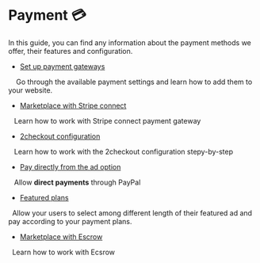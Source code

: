 # Payment 💳

In this guide, you can find any information about the payment methods we offer, their features and configuration.

*   [Set up payment gateways](Payment-set-up-payment-gateways.md) 

    Go through the available payment settings and learn how to add them to your website.

*   [Marketplace with Stripe connect](Payment-set-up-marketplace-with-srtipe-connect.md) 

   Learn how to work with Stripe connect payment gateway

*   [2checkout configuration](Payment-2checkout-configuration.md)

   Learn how to work with the 2checkout configuration stepy-by-step

*   [Pay directly from the ad option](Payment-pay-directly-from-the-ad-option.md)

   Allow **direct payments** through PayPal 

*   [Featured plans](Payment-featured-plans.md)

  Allow your users to select among different length of their featured ad and pay according to your payment plans.

*   [Marketplace with Escrow](Payment-marketplace-with-escrow.md)

  Learn how to work with Ecsrow
